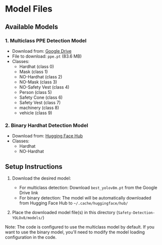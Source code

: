 # Model Files

## Available Models

### 1. Multiclass PPE Detection Model
- Download from: [Google Drive](https://drive.google.com/file/d/1IR8ouKL9e0McJ-cq7TgmGZcWslqgEQMo/view?usp=sharing_)
- File to download: `ppe.pt` (83.6 MB)
- Classes:
  - Hardhat (class 0)
  - Mask (class 1)
  - NO-Hardhat (class 2)
  - NO-Mask (class 3)
  - NO-Safety Vest (class 4)
  - Person (class 5)
  - Safety Cone (class 6)
  - Safety Vest (class 7)
  - machinery (class 8)
  - vehicle (class 9)

### 2. Binary Hardhat Detection Model
- Download from: [Hugging Face Hub](https://huggingface.co/keremberke/yolov8n-hard-hat-detection)
- Classes:
  - Hardhat
  - NO-Hardhat

## Setup Instructions

1. Download the desired model:
   - For multiclass detection: Download `best_yolov8m.pt` from the Google Drive link
   - For binary detection: The model will be automatically downloaded from Hugging Face Hub to `~/.cache/huggingface/hub/`

2. Place the downloaded model file(s) in this directory (`Safety-Detection-YOLOv8/models/`)

Note: The code is configured to use the multiclass model by default. If you want to use the binary model, you'll need to modify the model loading configuration in the code.
